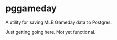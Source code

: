 pggameday
=========

A utility for saving MLB Gameday data to Postgres.

Just getting going here. Not yet functional.
